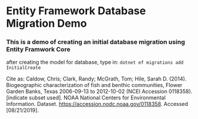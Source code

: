 # Entity Framework Database Migration Demo
### This is a demo of creating an initial database migration using Entity Framwork Core

after creating the model for database, type in:
```dotnet ef migrations add InitialCreate```


Cite as: Caldow, Chris; Clark, Randy; McGrath, Tom; 
Hile, Sarah D. (2014). Biogeographic 
characterization of fish and benthic communities, Flower Garden Banks,
 Texas 2006-09-13 to 2012-10-02 (NCEI Accession 0118358). 
[indicate subset used]. NOAA National Centers for Environmental Information. 
Dataset. https://accession.nodc.noaa.gov/0118358. Accessed [08/21/2019].
